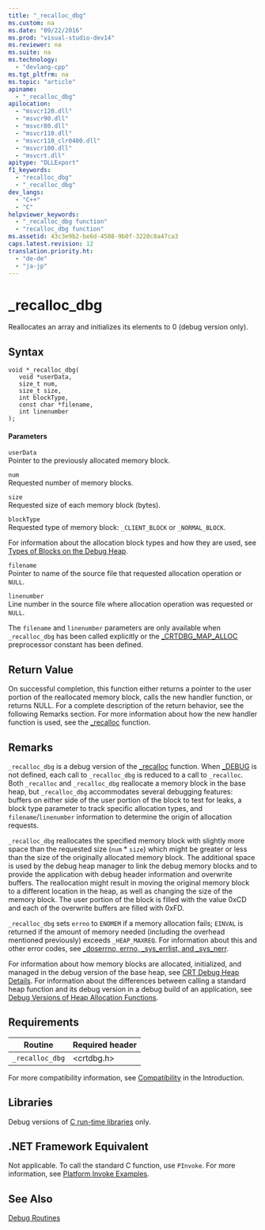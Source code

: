 ```yaml
---
title: "_recalloc_dbg"
ms.custom: na
ms.date: "09/22/2016"
ms.prod: "visual-studio-dev14"
ms.reviewer: na
ms.suite: na
ms.technology: 
  - "devlang-cpp"
ms.tgt_pltfrm: na
ms.topic: "article"
apiname: 
  - "_recalloc_dbg"
apilocation: 
  - "msvcr120.dll"
  - "msvcr90.dll"
  - "msvcr80.dll"
  - "msvcr110.dll"
  - "msvcr110_clr0400.dll"
  - "msvcr100.dll"
  - "msvcrt.dll"
apitype: "DLLExport"
f1_keywords: 
  - "recalloc_dbg"
  - "_recalloc_dbg"
dev_langs: 
  - "C++"
  - "C"
helpviewer_keywords: 
  - "_recalloc_dbg function"
  - "recalloc_dbg function"
ms.assetid: 43c3e9b2-be6d-4508-9b0f-3220c8a47ca3
caps.latest.revision: 12
translation.priority.ht: 
  - "de-de"
  - "ja-jp"
---
```

# _recalloc_dbg
Reallocates an array and initializes its elements to 0 (debug version only).  
  
## Syntax  
  
```  
void *_recalloc_dbg(   
   void *userData,  
   size_t num,  
   size_t size,  
   int blockType,  
   const char *filename,  
   int linenumber   
);  
```  
  
#### Parameters  
 `userData`  
 Pointer to the previously allocated memory block.  
  
 `num`  
 Requested number of memory blocks.  
  
 `size`  
 Requested size of each memory block (bytes).  
  
 `blockType`  
 Requested type of memory block: `_CLIENT_BLOCK` or `_NORMAL_BLOCK`.  
  
 For information about the allocation block types and how they are used, see [Types of Blocks on the Debug Heap](../vs140/crt-debug-heap-details.md#BKMK_Types_of_blocks_on_the_debug_heap).  
  
 `filename`  
 Pointer to name of the source file that requested allocation operation or `NULL`.  
  
 `linenumber`  
 Line number in the source file where allocation operation was requested or `NULL`.  
  
 The `filename` and `linenumber` parameters are only available when `_recalloc_dbg` has been called explicitly or the [_CRTDBG_MAP_ALLOC](../vs140/_crtdbg_map_alloc.md) preprocessor constant has been defined.  
  
## Return Value  
 On successful completion, this function either returns a pointer to the user portion of the reallocated memory block, calls the new handler function, or returns NULL. For a complete description of the return behavior, see the following Remarks section. For more information about how the new handler function is used, see the [_recalloc](../vs140/_recalloc.md) function.  
  
## Remarks  
 `_recalloc_dbg` is a debug version of the [_recalloc](../vs140/_recalloc.md) function. When [_DEBUG](../vs140/_debug.md) is not defined, each call to `_recalloc_dbg` is reduced to a call to `_recalloc`. Both `_recalloc` and `_recalloc_dbg` reallocate a memory block in the base heap, but `_recalloc_dbg` accommodates several debugging features: buffers on either side of the user portion of the block to test for leaks, a block type parameter to track specific allocation types, and `filename`/`linenumber` information to determine the origin of allocation requests.  
  
 `_recalloc_dbg` reallocates the specified memory block with slightly more space than the requested size (`num` * `size`) which might be greater or less than the size of the originally allocated memory block. The additional space is used by the debug heap manager to link the debug memory blocks and to provide the application with debug header information and overwrite buffers. The reallocation might result in moving the original memory block to a different location in the heap, as well as changing the size of the memory block. The user portion of the block is filled with the value 0xCD and each of the overwrite buffers are filled with 0xFD.  
  
 `_recalloc_dbg` sets `errno` to `ENOMEM` if a memory allocation fails; `EINVAL` is returned if the amount of memory needed (including the overhead mentioned previously) exceeds `_HEAP_MAXREQ`. For information about this and other error codes, see [_doserrno, errno, _sys_errlist, and _sys_nerr](../vs140/errno--_doserrno--_sys_errlist--and-_sys_nerr.md).  
  
 For information about how memory blocks are allocated, initialized, and managed in the debug version of the base heap, see [CRT Debug Heap Details](../vs140/crt-debug-heap-details.md). For information about the differences between calling a standard heap function and its debug version in a debug build of an application, see [Debug Versions of Heap Allocation Functions](../vs140/debug-versions-of-heap-allocation-functions.md).  
  
## Requirements  
  
|Routine|Required header|  
|-------------|---------------------|  
|`_recalloc_dbg`|<crtdbg.h>|  
  
 For more compatibility information, see [Compatibility](../vs140/compatibility.md) in the Introduction.  
  
## Libraries  
 Debug versions of [C run-time libraries](../vs140/crt-library-features.md) only.  
  
## .NET Framework Equivalent  
 Not applicable. To call the standard C function, use `PInvoke`. For more information, see [Platform Invoke Examples](assetId:///15926806-f0b7-487e-93a6-4e9367ec689f).  
  
## See Also  
 [Debug Routines](../vs140/debug-routines.md)